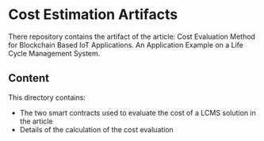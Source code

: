 # Cost Estimation Artifacts
There repository contains the artifact of the article: Cost Evaluation Method for Blockchain Based IoT Applications. An Application Example on a Life Cycle Management System.
## Content
This directory contains:
* The two smart contracts used to evaluate the cost of a LCMS solution in the article
* Details of the calculation of the cost evaluation
